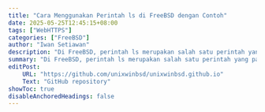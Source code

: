 ```yaml
---
title: "Cara Menggunakan Perintah ls di FreeBSD dengan Contoh"
date: 2025-05-25T12:45:15+08:00
tags: ["WebHTTPS"]
categories: ["FreeBSD"]
author: "Iwan Setiawan"
description: "Di FreeBSD, perintah ls merupakan salah satu perintah yang paling umum digunakan. Perintah ini digunakan untuk menampilkan daftar file dan subdirektori di direktori saat ini. Jika Anda baru menggunakan baris perintah, perintah pertama yang harus Anda pelajari mungkin adalah ls"
summary: "Di FreeBSD, perintah ls merupakan salah satu perintah yang paling umum digunakan. Perintah ini digunakan untuk menampilkan daftar file dan subdirektori di direktori saat ini. Jika Anda baru menggunakan baris perintah, perintah pertama yang harus Anda pelajari mungkin adalah ls"
editPost:
    URL: "https://github.com/unixwinbsd/unixwinbsd.github.io"
    Text: "GitHub repository"
showToc: true
disableAnchoredHeadings: false
---
```

